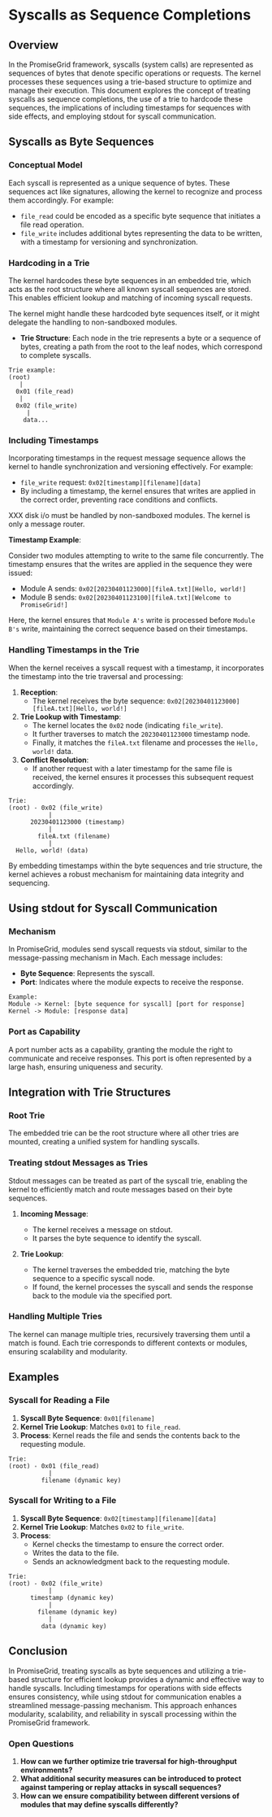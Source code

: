 # Syscalls as Sequence Completions

## Overview

In the PromiseGrid framework, syscalls (system calls) are represented as sequences of bytes that denote specific operations or requests. The kernel processes these sequences using a trie-based structure to optimize and manage their execution. This document explores the concept of treating syscalls as sequence completions, the use of a trie to hardcode these sequences, the implications of including timestamps for sequences with side effects, and employing stdout for syscall communication.

## Syscalls as Byte Sequences

### Conceptual Model

Each syscall is represented as a unique sequence of bytes. These sequences act like signatures, allowing the kernel to recognize and process them accordingly. For example:
- `file_read` could be encoded as a specific byte sequence that initiates a file read operation.
- `file_write` includes additional bytes representing the data to be written, with a timestamp for versioning and synchronization.

### Hardcoding in a Trie

The kernel hardcodes these byte sequences in an embedded trie, which acts as the root structure where all known syscall sequences are stored. This enables efficient lookup and matching of incoming syscall requests.

The kernel might handle these hardcoded byte sequences itself, or it might delegate the handling to non-sandboxed modules.

- **Trie Structure**: Each node in the trie represents a byte or a sequence of bytes, creating a path from the root to the leaf nodes, which correspond to complete syscalls.

```
Trie example:
(root)
   |
  0x01 (file_read)
   |
  0x02 (file_write)
     |
    data...
```

### Including Timestamps

Incorporating timestamps in the request message sequence allows the kernel to handle synchronization and versioning effectively. For example:
- `file_write` request: `0x02[timestamp][filename][data]`
- By including a timestamp, the kernel ensures that writes are applied in the correct order, preventing race conditions and conflicts.

XXX disk i/o must be handled by non-sandboxed modules.  The kernel is only a message router.

**Timestamp Example**:

Consider two modules attempting to write to the same file concurrently. The timestamp ensures that the writes are applied in the sequence they were issued:

- Module A sends: `0x02[20230401123000][fileA.txt][Hello, world!]`
- Module B sends: `0x02[20230401123100][fileA.txt][Welcome to PromiseGrid!]`

Here, the kernel ensures that `Module A's` write is processed before `Module B's` write, maintaining the correct sequence based on their timestamps.

### Handling Timestamps in the Trie

When the kernel receives a syscall request with a timestamp, it incorporates the timestamp into the trie traversal and processing:

1. **Reception**:
   - The kernel receives the byte sequence: `0x02[20230401123000][fileA.txt][Hello, world!]`
2. **Trie Lookup with Timestamp**:
   - The kernel locates the `0x02` node (indicating `file_write`).
   - It further traverses to match the `20230401123000` timestamp node.
   - Finally, it matches the `fileA.txt` filename and processes the `Hello, world!` data.
3. **Conflict Resolution**:
   - If another request with a later timestamp for the same file is received, the kernel ensures it processes this subsequent request accordingly.

```
Trie:
(root) - 0x02 (file_write)
           |
      20230401123000 (timestamp)
           |
        fileA.txt (filename)
           |
  Hello, world! (data)
```

By embedding timestamps within the byte sequences and trie structure, the kernel achieves a robust mechanism for maintaining data integrity and sequencing.

## Using stdout for Syscall Communication

### Mechanism

In PromiseGrid, modules send syscall requests via stdout, similar to the message-passing mechanism in Mach. Each message includes:
- **Byte Sequence**: Represents the syscall.
- **Port**: Indicates where the module expects to receive the response.

```
Example:
Module -> Kernel: [byte sequence for syscall] [port for response]
Kernel -> Module: [response data]
```

### Port as Capability

A port number acts as a capability, granting the module the right to communicate and receive responses. This port is often represented by a large hash, ensuring uniqueness and security.

## Integration with Trie Structures

### Root Trie

The embedded trie can be the root structure where all other tries are mounted, creating a unified system for handling syscalls.

### Treating stdout Messages as Tries

Stdout messages can be treated as part of the syscall trie, enabling the kernel to efficiently match and route messages based on their byte sequences.

1. **Incoming Message**:
   - The kernel receives a message on stdout.
   - It parses the byte sequence to identify the syscall.

2. **Trie Lookup**:
   - The kernel traverses the embedded trie, matching the byte sequence to a specific syscall node.
   - If found, the kernel processes the syscall and sends the response back to the module via the specified port.

### Handling Multiple Tries

The kernel can manage multiple tries, recursively traversing them until a match is found. Each trie corresponds to different contexts or modules, ensuring scalability and modularity.

## Examples

### Syscall for Reading a File

1. **Syscall Byte Sequence**: `0x01[filename]`
2. **Kernel Trie Lookup**: Matches `0x01` to `file_read`.
3. **Process**: Kernel reads the file and sends the contents back to the requesting module.

```
Trie:
(root) - 0x01 (file_read)
           |
         filename (dynamic key)
```

### Syscall for Writing to a File

1. **Syscall Byte Sequence**: `0x02[timestamp][filename][data]`
2. **Kernel Trie Lookup**: Matches `0x02` to `file_write`.
3. **Process**:
   - Kernel checks the timestamp to ensure the correct order.
   - Writes the data to the file.
   - Sends an acknowledgment back to the requesting module.

```
Trie:
(root) - 0x02 (file_write)
           |
      timestamp (dynamic key)
           |
        filename (dynamic key)
           |
         data (dynamic key)
```

## Conclusion

In PromiseGrid, treating syscalls as byte sequences and utilizing a trie-based structure for efficient lookup provides a dynamic and effective way to handle syscalls. Including timestamps for operations with side effects ensures consistency, while using stdout for communication enables a streamlined message-passing mechanism. This approach enhances modularity, scalability, and reliability in syscall processing within the PromiseGrid framework.

### Open Questions

1. **How can we further optimize trie traversal for high-throughput environments?**
2. **What additional security measures can be introduced to protect against tampering or replay attacks in syscall sequences?**
3. **How can we ensure compatibility between different versions of modules that may define syscalls differently?**
